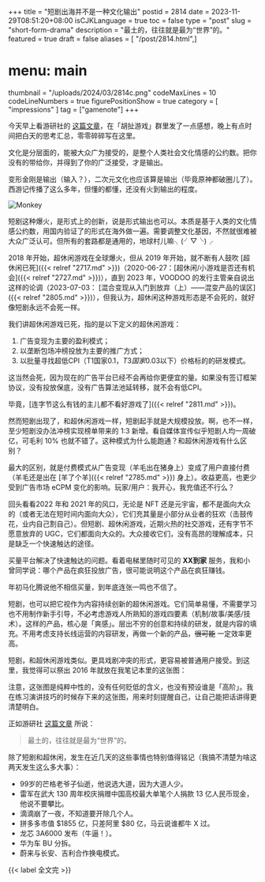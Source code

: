 +++
title = "短剧出海并不是一种文化输出"
postid = 2814
date = 2023-11-29T08:51:20+08:00
isCJKLanguage = true
toc = false
type = "post"
slug = "short-form-drama"
description = "最土的，往往就是最为“世界”的。"
featured = true
draft = false
aliases = [ "/post/2814.html",]
# menu: main
thumbnail = "/uploads/2024/03/2814c.png"
codeMaxLines = 10
codeLineNumbers = true
figurePositionShow = true
category = [ "impressions" ]
tag = ["gamenote"]
+++

今天早上看游研社的 [这篇文章](https://mp.weixin.qq.com/s/VvKIrPtBf2T0OsR0Av2UJA)，在「胡扯游戏」群里发了一点感想，晚上有点时间把白天的思考汇总，零零碎碎写在这里。

文化是分层面的，能被大众广为接受的，是整个人类社会文化情感的公约数。把你没有的带给你，并得到了你的广泛接受，才是输出。

变形金刚是输出（输入？），二次元文化也应该算是输出（毕竟原神都破圈儿了）。西游记传播了这么多年，但懂的都懂，还没有火到输出的程度。

![Monkey](/uploads/2014/03/2814a.png)

短剧这种爆火，是形式上的创新，说是形式输出也可以。本质是基于人类的文化情感公约数，用国内验证了的形式在海外做一遍。需要调整文化基因，不然就很难被大众广泛认可。但所有的套路都是通用的，地球村儿嘛╮(╯▽╰)╭

2018 年开始，超休闲游戏在全球爆火，但从 2019 年开始，就不断有人鼓吹 [超休闲已死]({{< relref "2717.md" >}})（2020-06-27：[超休闲/小游戏是否还有机会]({{< relref "2727.md" >}})），直到 2023 年，VOODOO 的发行主管亲自说出这样的论调（2023-07-03： [混合变现从入门到放弃（上）——混变产品的误区]({{< relref "2805.md" >}})），但我认为，超休闲这种游戏形态是不会死的，就好像短剧永远不会死一样。

我们讲超休闲游戏已死，指的是以下定义的超休闲游戏：

1. 广告变现为主要的盈利模式；
2. 以垄断包场冲榜投放为主要的推广方式；
3. 以批量寻找超低CPI（T1国家$0.1，T3国家$0.03以下）价格标的的研发模式。

这当然会死，因为现在的广告平台已经不会再给你更便宜的量。如果没有签订框架协议，没有投放保底，没有广告算法池延转移，就不会有低CPI。

毕竟，[连字节这么有钱的主儿都不看好游戏了]({{< relref "2811.md" >}})。

然而短剧出现了，和超休闲游戏一样，短剧起手就是大规模投放。啊，也不一样，至少短剧没办法冲榜实现榜单带来的 1:3 新增。看自媒体宣传似乎短剧人均一周破亿，可毛利 10% 也就不错了。这种模式为什么能跑通？和超休闲游戏有什么区别？

最大的区别，就是付费模式从广告变现（羊毛出在猪身上）变成了用户直接付费（羊毛还是出在 [羊了个羊]({{< relref "2785.md" >}}) 身上）。收益更高，也更少受到广告市场 eCPM 变化的影响。玩家/用户：我开心，我充值还不行么？

回头看看2022 年和 2021 年的风口，无论是 NFT 还是元宇宙，都不是面向大众的（或者无法在短时间内面向大众），它们充其量是小部分从业者的狂欢（击鼓传花，业内自己割自己）。但短剧、超休闲游戏，近期火热的社交游戏，还有字节不愿意放弃的 UGC，它们都面向大众的。大众接收它们，没有高昂的理解成本，只是缺乏一个快速触达的途径。

买量平台解决了快速触达的问题。看着电梯里随时可见的 **XX到家** 服务，我和小曾同学说：哪个产品在疯狂投放广告，很可能说明这个产品在疯狂赚钱。

年初马化腾说他不相信买量，到年底连张一鸣也不信了。

短剧，也可以把它视作为内容持续创新的超休闲游戏。它们简单易懂，不需要学习也不用制作新手引导，不必考虑游戏人所熟知的游戏四要素（机制/故事/美感/技术）。这样的产品，核心是「爽感」。层出不穷的创意和持续的研发，就是内容的填充。不用考虑支持长线运营的内容研发，再做一个新的产品，~~很可能~~ 一定效率更高。

短剧，和超休闲游戏类似。更具戏剧冲突的形式，更容易被普通用户接受。到这里，我觉得可以祭出 2016 年就放在我笔记本里的这张图：

注意，这张图是纯粹中性的，没有任何贬低的含义，也没有预设谁是「高阶」。我在练习演讲技巧的时候存下来的这张图，用来时刻提醒自己，让自己能把话讲得更清楚明白。

正如游研社 [这篇文章](https://mp.weixin.qq.com/s?__biz=MzIzNzM3NzE2MA==&mid=2247689252&idx=1&sn=f7be807be3a8e6a8e9822d23bda035fc&scene=21#wechat_redirect) 所说：

> 最土的，往往就是最为“世界”的。

除了短剧和超休闲，发生在近几天的这些事情也特别值得铭记（我搞不清楚为啥这两天发生这么多大事）：

- 99岁的芒格老爷子仙逝，他说选大道，因为大道人少。
- 雷军在武大 130 周年校庆捐赠中国高校最大单笔个人捐款 13 亿人民币现金，他说不要攀比。
- 滴滴崩了一夜，不知道要开除几个人。
- 拼多多市值 $1855 亿，只差阿里 $80 亿，马云说谁都牛 X 过。
- 龙芯 3A6000 发布（牛逼！）。
- 华为车 BU 分拆。
- 蔚来与长安、吉利合作换电模式。

{{< label 全文完 >}}